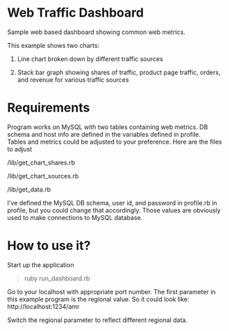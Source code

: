 # **Web Traffic Dashboard**

Sample web based dashboard showing common web metrics.  

This example shows two charts:

1) Line chart broken down by different traffic sources

2) Stack bar graph showing shares of traffic, product page traffic, orders, and revenue for various traffic sources

# **Requirements**

Program works on MySQL with two tables containing web metrics.  DB schema and host info are defined in the variables defined in profile.  
Tables and metrics could be adjusted to your preference.  Here are the files to adjust

/lib/get_chart_shares.rb

/lib/get_chart_sources.rb

/lib/get_data.rb

I've defined the MySQL DB schema, user id, and password in profile.rb in profile, but you could change that accordingly.  Those values are obviously used to make connections to MySQL database.

# **How to use it?**

Start up the application

> ruby run_dashboard.rb

Go to your localhost with appropriate port number.  The first parameter in this example program is the regional value.  So it could look like:  http://localhost:1234/amr

Switch the regional parameter to reflect different regional data.

 


